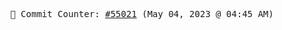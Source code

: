 <p align="center">
    <samp>
        📮 Commit Counter: <a href="https://github.com/Javascript-void0/Javascript-void0/commits/main">#55021</a> (May 04, 2023 @ 04:45 AM)
    </samp>
</p>